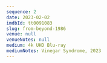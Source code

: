 ```yaml
---
sequence: 2
date: 2023-02-02
imdbId: tt0091083
slug: from-beyond-1986
venue: null
venueNotes: null
medium: 4k UHD Blu-ray
mediumNotes: Vinegar Syndrome, 2023
---
```



